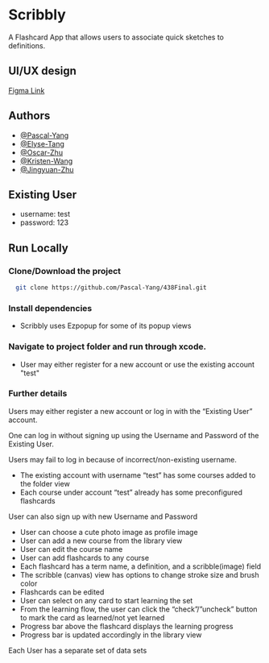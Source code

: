 # Scribbly

A Flashcard App that allows users to associate quick sketches to definitions.

## UI/UX design

[Figma Link](https://www.figma.com/file/0M6YkzN996FCDSUrmvRAzK/438-Wireframes?node-id=0%3A1&t=j50r7HvnAVDW8pTJ-1)

## Authors

- [@Pascal-Yang](https://github.com/Pascal-Yang)
- [@Elyse-Tang](https://github.com/Elyse-Tang)
- [@Oscar-Zhu](https://github.com/oscarzhu142857)
- [@Kristen-Wang](https://github.com/KristennnnW)
- [@Jingyuan-Zhu](https://github.com/Jingyuan-zhu)

## Existing User

- username: test
- password: 123

## Run Locally

### Clone/Download the project

```bash
  git clone https://github.com/Pascal-Yang/438Final.git
```

### Install dependencies

- Scribbly uses Ezpopup for some of its popup views

### Navigate to project folder and run through xcode.
- User may either register for a new account or use the existing account "test"


### Further details
Users may either register a new account or log in with the “Existing User” account.

One can log in without signing up using the Username and Password of the Existing User.

Users may fail to log in because of incorrect/non-existing username.

-	The existing account with username “test” has some courses added to the folder view 
-	Each course under account “test” already has some preconfigured flashcards

User can also sign up with new Username and Password

-	User can choose a cute photo image as profile image
-	User can add a new course from the library view
-	User can edit the course name
-	User can add flashcards to any course
-	Each flashcard has a term name, a definition, and a scribble(image) field
-	The scribble (canvas) view has options to change stroke size and brush color
-	Flashcards can be edited
-	User can select on any card to start learning the set
-	From the learning flow, the user can click the “check”/”uncheck” button to mark the card as learned/not yet learned
-	Progress bar above the flashcard displays the learning progress
-	Progress bar is updated accordingly in the library view

Each User has a separate set of data sets

